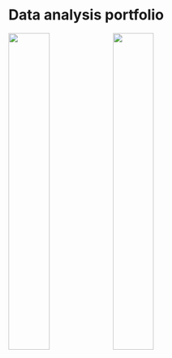 # Data analysis portfolio


<p float="left">
  <img src="https://user-images.githubusercontent.com/97033400/153874747-f435b1ac-c2c0-4007-8826-783fb2232115.jpg" width="40%"/>
  <img src="https://user-images.githubusercontent.com/97033400/153876107-da01c55f-bfa0-42a9-8f7d-b11062c6fba4.jpg" width="40%"/> 
</p>
